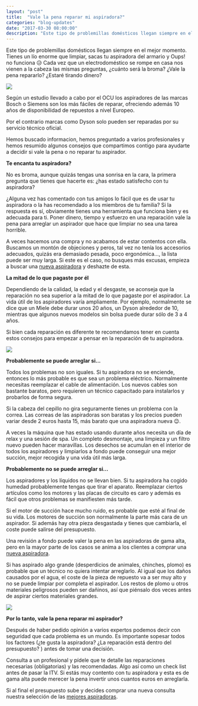 ```yaml
---
layout: "post"
title:  "Vale la pena reparar mi aspiradora?"
categories: "blog-updates"
date: "2017-03-30 08:00:00"
description: "Este tipo de problemillas domésticos llegan siempre en el mejor momento. Tienes un lío enorme que limpiar, sacas tu aspiradora del armario y Oups! no funciona"
---
```


Este tipo de problemillas domésticos llegan siempre en el mejor momento. Tienes un lío enorme que limpiar, sacas tu aspiradora del armario y Oups! no funciona 😥 Cada vez que un electrodoméstico se rompe en casa nos vienen a la cabeza las mismas preguntas, ¿cuánto será la broma? ¿Vale la pena repararlo? ¿Estaré tirando dinero?

![](https://s3-us-west-2.amazonaws.com/notion-static/970a0ba2f16f45c8ad0acae134824a15/reparar-mi-aspirador.jpg)

Según un estudio llevado a cabo por el OCU los aspiradores de las marcas Bosch o Siemens son los más fáciles de reparar, ofreciendo además 10 años de disponibilidad de repuestos a nivel Europeo.

Por el contrario marcas como Dyson solo pueden ser reparadas por su servicio técnico oficial.

Hemos buscado informacion, hemos preguntado a varios profesionales y hemos resumido algunos consejos que compartimos contigo para ayudarte a decidir si vale la pena o no reparar tu aspirador.

 **Te encanta tu aspiradora?**

No es broma, aunque quizás tengas una sonrisa en la cara, la primera pregunta que tienes que hacerte es: ¿has estado satisfecho con tu aspiradora?

¿Alguna vez has comentado con tus amigos lo fácil que es de usar tu aspiradora o la has recomendado a los miembros de tu familia? Si la respuesta es sí, obviamente tienes una herramienta que funciona bien y es adecuada para ti. Poner dinero, tiempo y esfuerzo en una reparación vale la pena para arreglar un aspirador que hace que limpiar no sea una tarea horrible.

A veces hacemos una compra y no acabamos de estar contentos con ella. Buscamos un montón de objeciones y peros, tal vez no tenía los accesorios adecuados, quizás era demasiado pesada, poco ergonómica..., la lista puede ser muy larga. Si este es el caso, no busques más excusas, empieza a buscar una [nueva aspiradora](http://www.lasaspiradoras.com) y deshazte de esta.

 **La mitad de lo que pagaste por él**

Dependiendo de la calidad, la edad y el desgaste, se aconseja que la reparación no sea superior a la mitad de lo que pagaste por el aspirador. La vida útil de los aspiradores varía ampliamente. Por ejemplo, normalmente se dice que un Miele debe durar unos 20 años, un Dyson alrededor de 10, mientras que algunos nuevos modelos sin bolsa puede durar sólo de 3 a 4 años.

Si bien cada reparación es diferente te recomendamos tener en cuenta estos consejos para empezar a pensar en la reparación de tu aspiradora.

![](https://s3-us-west-2.amazonaws.com/notion-static/56e9b0fc5d354e72a0403dd476a1d1a5/dinero-2.jpg)

 **Probablemente se puede arreglar si...**

Todos los problemas no son iguales. Si tu aspiradora no se enciende, entonces lo más probable es que sea un problema eléctrico. Normalmente necesitas reemplazar el cable de alimentación. Los nuevos cables son bastante baratos, pero requieren un técnico capacitado para instalarlos y probarlos de forma segura.

Si la cabeza del cepillo no gira seguramente tienes un problema con la correa. Las correas de las aspiradoras son baratas y los precios pueden variar desde 2 euros hasta 15, más barato que una aspiradora nueva 😉.

A veces la máquina que has estado usando durante años necesita un día de relax y una sesión de spa. Un completo desmontaje, una limpieza y un filtro nuevo pueden hacer maravillas. Los desechos se acumulan en el interior de todos los aspiradores y limpiarlos a fondo puede conseguir una mejor succión, mejor recogida y una vida útil más larga.

 **Probablemente no se puede arreglar si...**

Los aspiradores y los líquidos no se llevan bien. Si tu aspiradora ha cogido humedad probablemente tengas que tirar el aparato. Reemplazar ciertos artículos como los motores y las placas de circuito es caro y además es fácil que otros problemas se manifiesten más tarde.

Si el motor de succión hace mucho ruido, es probable que esté al final de su vida. Los motores de succión son normalmente la parte más cara de un aspirador. Si además hay otra pieza desgastada y tienes que cambiarla, el coste puede salirse del presupuesto.

Una revisión a fondo puede valer la pena en las aspiradoras de gama alta, pero en la mayor parte de los casos se anima a los clientes a comprar una [nueva aspiradora](http://www.lasaspiradoras.com).

Si has aspirado algo grande (desperdicios de animales, chinches, plomo) es probable que un técnico no quiera intentar arreglarlo. Al igual que los daños causados por el agua, el coste de la pieza de repuesto va a ser muy alto y no se puede limpiar por completa el aspirador. Los restos de plomo u otros materiales peligrosos pueden ser dañinos, así que piénsalo dos veces antes de aspirar ciertos materiales grandes.

![](https://s3-us-west-2.amazonaws.com/notion-static/72e8259b4ff34a0b938551312cb3e80b/arreglar_mi-aspiradora.jpg)

 **Por lo tanto, vale la pena reparar mi aspirador?**

Después de haber pedido opinión a varios expertos podemos decir con seguridad que cada problema es un mundo. Es importante sopesar todos los factores (¿te gusta la aspiradora? ¿La reparación está dentro del presupuesto? ) antes de tomar una decisión.

Consulta a un profesional y pídele que te detalle las reparaciones necesarias (obligatorias) y las recomendadas. Algo así como un check list antes de pasar la ITV. Si estás muy contento con tu aspiradora y esta es de gama alta puede merecer la pena invertir unos cuantos euros en arreglarla.

Si al final el presupuesto sube y decides comprar una nueva consulta nuestra selección de las [mejores aspiradoras](http://www.lasaspiradoras.com).
